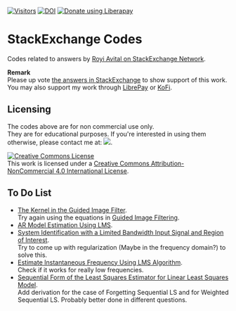  <!-- https://visitor-badge.glitch.me/ -->
 <!-- ![Visitors](https://visitor-badge.glitch.me/badge?page_id=RoyiAvital.StackExchangeCodes) -->
 <!-- https://hits.seeyoufarm.com/ -->
 [![Visitors](https://hits.seeyoufarm.com/api/count/incr/badge.svg?url=https%3A%2F%2Fgithub.com%2FRoyiAvital%2FStackExchangeCodes&count_bg=%2379C83D&title_bg=%23555555&icon=&icon_color=%23E7E7E7&title=Visitors+%28Daily+%2F+Total%29&edge_flat=false)](https://github.com/RoyiAvital/StackExchangeCodes)
[![DOI](https://zenodo.org/badge/44807437.svg)](https://zenodo.org/badge/latestdoi/44807437)
<a href="https://liberapay.com/Royi/donate"><img alt="Donate using Liberapay" src="https://liberapay.com/assets/widgets/donate.svg"></a>


# StackExchange Codes
Codes related to answers by [Royi Avital on StackExchange Network](https://github.com/RoyiAvital/StackExchangeCodes).  

**Remark**  
Please up vote [the answers in StackExchange](https://dsp.stackexchange.com/users/128/royi?tab=answers) to show support of this work.  
You may also support my work through [LibrePay](https://liberapay.com/Royi/donate) or [KoFi](https://ko-fi.com/royia).

## Licensing

The codes above are for non commercial use only.  
They are for educational purposes.
If you're interested in using them otherwise, please contact me at: ![](EmailAddress.png).

<a rel="license" href="http://creativecommons.org/licenses/by-nc/4.0/"><img alt="Creative Commons License" style="border-width:0" src="https://i.creativecommons.org/l/by-nc/4.0/88x31.png" /></a><br />This work is licensed under a <a rel="license" href="http://creativecommons.org/licenses/by-nc/4.0/">Creative Commons Attribution-NonCommercial 4.0 International License</a>.

## To Do List

 *	[The Kernel in the Guided Image Filter](https://dsp.stackexchange.com/questions/42415).  
	Try again using the equations in [Guided Image Filtering](https://www.scribd.com/document/421510148/Guided-Image-Filtering).
 *	[AR Model Estimation Using LMS](https://dsp.stackexchange.com/questions/59325).
 *	[System Identification with a Limited Bandwidth Input Signal and Region of Interest](https://dsp.stackexchange.com/questions/59664).  
	Try to come up with regularization (Maybe in the frequency domain?) to solve this.
 *	[Estimate Instantaneous Frequency Using LMS Algorithm](https://dsp.stackexchange.com/questions/63886).  
	Check if it works for really low frequencies.
 *	[Sequential Form of the Least Squares Estimator for Linear Least Squares Model](https://dsp.stackexchange.com/questions/54730).  
	Add derivation for the case of Forgetting Sequential LS and for Weighted Sequential LS. Probably better done in different questions.
